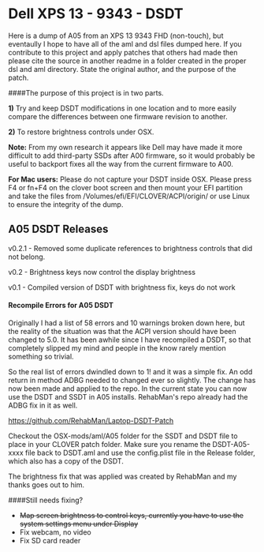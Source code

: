 # Dell XPS 13 - 9343 - DSDT

Here is a dump of A05 from an XPS 13 9343 FHD (non-touch), but eventaully I hope to have all of the aml and dsl files dumped here. If you contribute to this project and apply patches that others had made then please cite the source in another readme in a folder created in the proper dsl and aml directory. State the original author, and the purpose of the patch.

####The purpose of this project is in two parts.

**1)** Try and keep DSDT modifications in one location and to more easily compare the differences between one firmware revision to another.

**2)** To restore brightness controls under OSX. 

**Note:** From my own research it appears like Dell may have made it more difficult to add third-party SSDs after A00 firmware, so it would probably be useful to backport fixes all the way from the current firmware to A00.

**For Mac users:** Please do not capture your DSDT inside OSX. Please press F4 or fn+F4 on the clover boot screen and then mount your EFI partition and take the files from /Volumes/efi/EFI/CLOVER/ACPI/origin/ or use Linux to ensure the integrity of the dump.

## A05 DSDT Releases

v0.2.1 - Removed some duplicate references to brightness controls that did not belong.

v0.2 - Brightness keys now control the display brightness

v0.1 - Compiled version of DSDT with brightness fix, keys do not work

#### Recompile Errors for A05 DSDT
Originally I had a list of 58 errors and 10 warnings broken down here, but the reality of the situation was that the ACPI version should have been changed to 5.0. It has been awhile since I have recompiled a DSDT, so that completely slipped my mind and people in the know rarely mention something so trivial.

So the real list of errors dwindled down to 1! and it was a simple fix. An odd return in method ADBG needed to changed ever so slightly. The change has now been made and applied to the repo. In the current state you can now use the DSDT and SSDT in A05 installs. RehabMan's repo already had the ADBG fix in it as well.

https://github.com/RehabMan/Laptop-DSDT-Patch

Checkout the OSX-mods/aml/A05 folder for the SSDT and DSDT file to place in your CLOVER patch folder. Make sure you rename the DSDT-A05-xxxx file back to DSDT.aml and use the config.plist file in the Release folder, which also has a copy of the DSDT.

The brightness fix that was applied was created by RehabMan and my thanks goes out to him.

####Still needs fixing?

- ~~Map screen brightness to control keys, currently you have to use the system settings menu under Display~~
- Fix webcam, no video
- Fix SD card reader